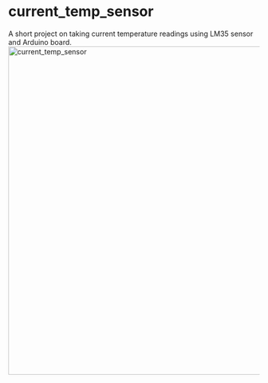 # current_temp_sensor
A short project on taking current temperature readings using LM35 sensor and Arduino board.
<img width="657" alt="current_temp_sensor" src="https://github.com/Donnybroke/current_temp_sensor/assets/92339420/12844725-3d16-4a28-91cf-19909c85f90d">
